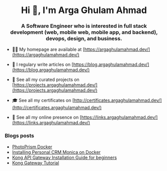 <h1 align="center">Hi 👋, I'm Arga Ghulam Ahmad</h1>
<h3 align="center">A Software Engineer who is interested in full stack development (web, mobile web, mobile app, and backend), devops, design, and business.</h3>

- 👨‍💻 My homepage are available at [https://argaghulamahmad.dev/](https://argaghulamahmad.dev/)

- 📝 I regulary write articles on [https://blog.argaghulamahmad.dev/](https://blog.argaghulamahmad.dev/)

- 🚧 See all my curated projects on [https://projects.argaghulamahmad.dev/](https://projects.argaghulamahmad.dev/)

- 🎓 See all my certificates on [http://certificates.argaghulamahmad.dev/](http://certificates.argaghulamahmad.dev/)

- 🔗 See all my online presence on [https://links.argaghulamahmad.dev/](https://links.argaghulamahmad.dev/)

### Blogs posts
<!-- BLOG-POST-LIST:START -->
- [PhotoPrism Docker](https://blog.argaghulamahmad.dev/2021/10/31/photoprism-docker/)
- [Installing Personal CRM Monica  on Docker](https://blog.argaghulamahmad.dev/2021/10/31/installing-monica-on-docker/)
- [Kong API Gateway Installation Guide for beginners](https://blog.argaghulamahmad.dev/2021/10/31/kong-api-gateway-installation-guide-for-beginners/)
- [Kong Gateway Tutorial](https://blog.argaghulamahmad.dev/2021/10/31/kong-gateway-tutorial/)
<!-- BLOG-POST-LIST:END -->
